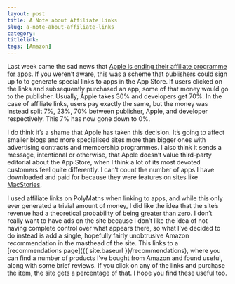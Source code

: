 ```yaml
---
layout: post
title: A Note about Affiliate Links 
slug: a-note-about-affiliate-links
category: 
titlelink: 
tags: [Amazon]
---
```


Last week came the sad news that [Apple is ending their affiliate programme for apps](https://512pixels.net/2018/08/apple-removing-ios-and-mac-apps-from-affiliate-program/). If you weren’t aware, this was a scheme that publishers could sign up to to generate special links to apps in the App Store. If users clicked on the links and subsequently purchased an app, some of that money would go to the publisher. Usually, Apple takes 30% and developers get 70%. In the case of affiliate links, users pay exactly the same, but the money was instead split 7%, 23%, 70% between publisher, Apple, and developer respectively. This 7% has now gone down to 0%. 

I do think it’s a shame that Apple has taken this decision. It’s going to affect smaller blogs and more specialised sites more than bigger ones with advertising contracts and membership programmes. I also think it sends a message, intentional or otherwise, that Apple doesn’t value third-party editorial about the App Store, when I think a lot of its most devoted customers feel quite differently. I can’t count the number of apps I have downloaded and paid for because they were features on sites like [MacStories](https://www.macstories.net).

I used affiliate links on PolyMaths when linking to apps, and while this only ever generated a trivial amount of money, I did like the idea that the site’s revenue had a theoretical probability of being greater than zero. I don’t really want to have ads on the site because I don’t like the idea of not having complete control over what appears there, so what I’ve decided to do instead is add a single, hopefully fairly unobtrusive Amazon recommendation in the masthead of the site. This links to a [recommendations page]({{ site.baseurl }}/recommendations), where you can find a number of products I’ve bought from Amazon and found useful, along with some brief reviews. If you click on any of the links and purchase the item, the site gets a percentage of that. I hope you find these useful too.
